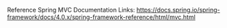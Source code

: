 Reference Spring MVC Documentation Links: https://docs.spring.io/spring-framework/docs/4.0.x/spring-framework-reference/html/mvc.html
